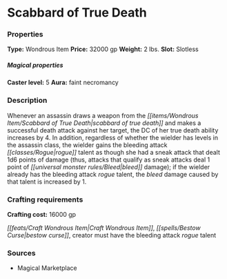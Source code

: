 ﻿---
Title: "Scabbard of True Death"
Type: "Wondrous Item"
Price: "32000 gp"
Weight: "2 lbs."
Slot: "Slotless"
Caster level: "5"
Aura: "faint necromancy"
Description: |
  "Whenever an assassin draws a weapon from the _scabbard of true death_ and makes a successful death attack against her target, the DC of her true death ability increases by 4. In addition, regardless of whether the wielder has levels in the assassin class, the wielder gains the bleeding attack rogue talent as though she had a sneak attack that dealt 1d6 points of damage (thus, attacks that qualify as sneak attacks deal 1 point of bleed damage); if the wielder already has the bleeding attack rogue talent, the bleed damage caused by that talent is increased by 1."
Crafting cost: "16000 gp"
Sources: "['Magical Marketplace']"
---

# Scabbard of True Death

### Properties

**Type:** Wondrous Item **Price:** 32000 gp **Weight:** 2 lbs. **Slot:** Slotless

##### Magical properties

**Caster level:** 5 **Aura:** faint necromancy

### Description

Whenever an assassin draws a weapon from the _[[items/Wondrous Item/Scabbard of True Death|scabbard of true death]]_ and makes a successful death attack against her target, the DC of her true death ability increases by 4. In addition, regardless of whether the wielder has levels in the assassin class, the wielder gains the bleeding attack _[[classes/Rogue|rogue]]_ talent as though she had a sneak attack that dealt 1d6 points of damage (thus, attacks that qualify as sneak attacks deal 1 point of _[[universal monster rules/Bleed|bleed]]_ damage); if the wielder already has the bleeding attack _rogue_ talent, the _bleed_ damage caused by that talent is increased by 1.

### Crafting requirements

**Crafting cost:** 16000 gp

_[[feats/Craft Wondrous Item|Craft Wondrous Item]]_, _[[spells/Bestow Curse|bestow curse]]_, creator must have the bleeding attack _rogue_ talent

### Sources

* Magical Marketplace